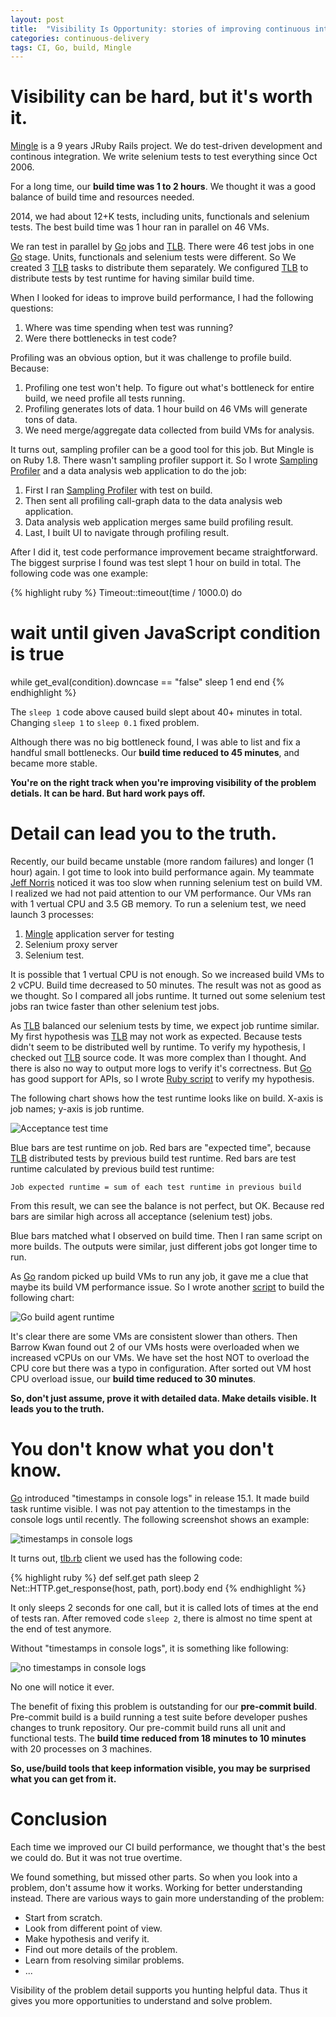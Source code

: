 ```yaml
---
layout: post
title:  "Visibility Is Opportunity: stories of improving continuous integration"
categories: continuous-delivery
tags: CI, Go, build, Mingle
---
```


Visibility can be hard, but it's worth it.
==================

[Mingle] is a 9 years JRuby Rails project.
We do test-driven development and continous integration.
We write selenium tests to test everything since Oct 2006.

For a long time, our **build time was 1 to 2 hours**.
We thought it was a good balance of build time and resources needed.

2014, we had about 12+K tests, including units, functionals and selenium tests.
The best build time was 1 hour ran in parallel on 46 VMs.

We ran test in parallel by [Go] jobs and [TLB].
There were 46 test jobs in one [Go] stage.
Units, functionals and selenium tests were different.
So We created 3 [TLB] tasks to distribute them separately.
We configured [TLB] to distribute tests by test runtime for having similar build time.

When I looked for ideas to improve build performance, I had the following questions:

1. Where was time spending when test was running?
2. Were there bottlenecks in test code?

Profiling was an obvious option, but it was challenge to profile build.
Because:

1. Profiling one test won't help. To figure out what's bottleneck for entire build, we need profile all tests running.
2. Profiling generates lots of data. 1 hour build on 46 VMs will generate tons of data.
3. We need merge/aggregate data collected from build VMs for analysis.

It turns out, sampling profiler can be a good tool for this job. But Mingle is on Ruby 1.8.
There wasn't sampling profiler support it.
So I wrote [Sampling Profiler] and a data analysis web application to do the job:

1. First I ran [Sampling Profiler] with test on build.
2. Then sent all profiling call-graph data to the data analysis web application.
3. Data analysis web application merges same build profiling result.
4. Last, I built UI to navigate through profiling result.

After I did it, test code performance improvement became straightforward.
The biggest surprise I found was test slept 1 hour on build in total.
The following code was one example:

{% highlight ruby %}
Timeout::timeout(time / 1000.0) do
  # wait until given JavaScript condition is true
  while get_eval(condition).downcase == "false"
    sleep 1
  end
end
{% endhighlight %}

The `sleep 1` code above caused build slept about 40+ minutes in total.
Changing `sleep 1` to `sleep 0.1` fixed problem.

Although there was no big bottleneck found, I was able to list and fix a handful small bottlenecks.
Our **build time reduced to 45 minutes**, and became more stable.

**You're on the right track when you're improving visibility of the problem detials. It can be hard. But hard work pays off.**


Detail can lead you to the truth.
==================

Recently, our build became unstable (more random failures) and longer (1 hour) again.
I got time to look into build performance again.
My teammate [Jeff Norris] noticed it was too slow when running selenium test on build VM.
I realized we had not paid attention to our VM performance.
Our VMs ran with 1 vertual CPU and 3.5 GB memory.
To run a selenium test, we need launch 3 processes:

1. [Mingle] application server for testing
2. Selenium proxy server
3. Selenium test.

It is possible that 1 vertual CPU is not enough.
So we increased build VMs to 2 vCPU.
Build time decreased to 50 minutes.
The result was not as good as we thought.
So I compared all jobs runtime.
It turned out some selenium test jobs ran twice faster than other selenium test jobs.

As [TLB] balanced our selenium tests by time, we expect job runtime similar.
My first hypothesis was [TLB] may not work as expected.
Because tests didn't seem to be distributed well by runtime.
To verify my hypothesis, I checked out [TLB] source code. It was more complex than I thought.
And there is also no way to output more logs to verify it's correctness.
But [Go] has good support for APIs, so I wrote [Ruby script](https://github.com/ThoughtWorksStudios/goapi/blob/master/examples/compare_test_runtime.rb) to verify my hypothesis.

The following chart shows how the test runtime looks like on build. X-axis is job names; y-axis is job runtime.

![Acceptance test time](/images/acceptnace-test-build-time.png)

Blue bars are test runtime on job. Red bars are "expected time", because [TLB] distributed tests by previous build test runtime.
Red bars are test runtime calculated by previous build test runtime:

    Job expected runtime = sum of each test runtime in previous build

From this result, we can see the balance is not perfect, but OK.
Because red bars are similar high across all acceptance (selenium test) jobs.

Blue bars matched what I observed on build time.
Then I ran same script on more builds. The outputs were similar, just different jobs got longer time to run.

As [Go] random picked up build VMs to run any job, it gave me a clue that maybe its build VM performance issue.
So I wrote another [script](https://github.com/ThoughtWorksStudios/goapi/blob/master/examples/agent_stats.rb) to build the following chart:

![Go build agent runtime](/images/vms-build-time.jpg)

It's clear there are some VMs are consistent slower than others.
Then Barrow Kwan found out 2 of our VMs hosts were overloaded when we increased vCPUs on our VMs.
We have set the host NOT to overload the CPU core but there was a typo in configuration.
After sorted out VM host CPU overload issue, our **build time reduced to 30 minutes**.

**So, don't just assume, prove it with detailed data. Make details visible. It leads you to the truth.**

You don't know what you don't know.
======================

[Go] introduced "timestamps in console logs" in release 15.1.
It made build task runtime visible.
I was not pay attention to the timestamps in the console logs until recently.
The following screenshot shows an example:

![timestamps in console logs](/images/timestamps-in-console-logs-example.png)

It turns out, [tlb.rb] client we used has the following code:

{% highlight ruby %}
def self.get path
  sleep 2
  Net::HTTP.get_response(host, path, port).body
end
{% endhighlight %}

It only sleeps 2 seconds for one call, but it is called lots of times at the end of tests ran.
After removed code `sleep 2`, there is almost no time spent at the end of test anymore.

Without "timestamps in console logs", it is something like following:

![no timestamps in console logs](/images/no-timestamps-in-console-logs-example.png)

No one will notice it ever.

The benefit of fixing this problem is outstanding for our **pre-commit build**.
Pre-commit build is a build running a test suite before developer pushes changes to trunk repository.
Our pre-commit build runs all unit and functional tests.
The **build time reduced from 18 minutes to 10 minutes** with 20 processes on 3 machines.

**So, use/build tools that keep information visible,
you may be surprised what you can get from it.**

Conclusion
=================

Each time we improved our CI build performance, we thought that's the best we could do.
But it was not true overtime.

We found something, but missed other parts.
So when you look into a problem, don't assume how it works.
Working for better understanding instead.
There are various ways to gain more understanding of the problem:

* Start from scratch.
* Look from different point of view.
* Make hypothesis and verify it.
* Find out more details of the problem.
* Learn from resolving similar problems.
* ...

Visibility of the problem detail supports you hunting helpful data.
Thus it gives you more opportunities to understand and solve problem.


[Mingle]:                                           https://www.thoughtworks.com/mingle
[Go]:                                               https://go.cd
[Jeff Norris]:                                      http://www.thoughtworks.com/profiles/jeff-norris
[TLB]:                                              https://github.com/test-load-balancer/tlb
[tlb.rb]:                                           https://github.com/test-load-balancer/tlb.rb
[OpenStack]:                                        https://www.openstack.org/
[GoAPI]:                                            https://github.com/ThoughtWorksStudios/goapi
[Sampling Profiler]:                               https://rubygems.org/gems/sampling_prof